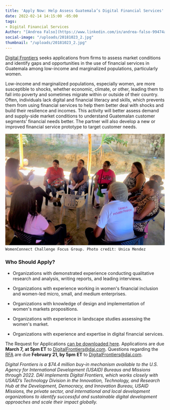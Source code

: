 ```yaml
---
title: 'Apply Now: Help Assess Guatemala’s Digital Financial Services'
date: 2022-02-14 14:15:00 -05:00
tags:
- Digital Financial Services
Author: "[Andrea Falso](https://www.linkedin.com/in/andrea-falso-99474a103/)"
social-image: "/uploads/20181023_2.jpg"
thumbnail: "/uploads/20181023_2.jpg"
---
```


[Digital Frontiers](https://www.dai.com/our-work/projects/worldwide-digital-frontiers-df) seeks applications from firms to assess market conditions and identify gaps and opportunities in the use of financial services in Guatemala among low-income and marginalized populations, particularly women.

Low-income and marginalized populations, especially women, are more susceptible to shocks, whether economic, climate, or other, leading them to fall into poverty and sometimes migrate within or outside of their country. Often, individuals lack digital and financial literacy and skills, which prevents them from using financial services to help them better deal with shocks and build their resilience and incomes. This activity will better assess demand and supply-side market conditions to understand Guatemalan customer segments’ financial needs better. The partner will also develop a new or improved financial service prototype to target customer needs.

<!--more-->

![20181023_2.jpg](/uploads/20181023_2.jpg)\
`WomenConnect Challenge Focus Group. Photo credit: Unica Mendez`

### Who Should Apply?

* Organizations with demonstrated experience conducting qualitative research and analysis, writing reports, and leading interviews.

* Organizations with experience working in women's financial inclusion and women-led micro, small, and medium enterprises.

* Organizations with knowledge of design and implementation of women's markets propositions.

* Organizations with experience in landscape studies assessing the women's market.

* Organizations with experience and expertise in digital financial services.

The Request for Applications [can be downloaded here](https://dai-assets.s3.amazonaws.com/rfps/RFA%202022-06%20Guatemala%20DFS%20Assessment.pdf). Applications are due **March 7,** **at 5pm ET** to [DigitalFrontiers@dai.com](mailto:DigitalFrontiers@dai.com). Questions regarding the [RFA](https://dai-assets.s3.amazonaws.com/rfps/RFA%202022-06%20Guatemala%20DFS%20Assessment.pdf) are due **February 21, by 5pm** **ET** to [DigitalFrontiers@dai.com](mailto:DigitalFrontiers@dai.com).

*Digital Frontiers is a $74.4 million buy-in mechanism available to the U.S. Agency for International Development (USAID) Bureaus and Missions through 2022. DAI implements Digital Frontiers, which works closely with USAID’s Technology Division in the Innovation, Technology, and Research Hub at the Development, Democracy, and Innovation Bureau, USAID Missions, the private sector, and international and local development organizations to identify successful and sustainable digital development approaches and scale their impact globally.*